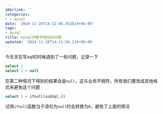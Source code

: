 ```yaml
---
abbrlink: ''
categories:
- - mysql
date: '2024-11-28T14:12:08.953824+08:00'
tags:
- mysql
title: mysql中数字相加的问题
updated: '2024-11-28T14:11:50.135+08:00'
---
```

今天天在写sql的时候遇到了一些问题，记录一下

```sql
select 1
select 1 + null
```

在第二种情况下得到的结果会是`null`，这与业务不相符，所有我们要改成其他格式来避免这个问题

```sql
select 1 + ifnull(subSql,0)
```

试用`ifnull`函数当子语句为`null`时会转换为`0`，避免了上面的情况
